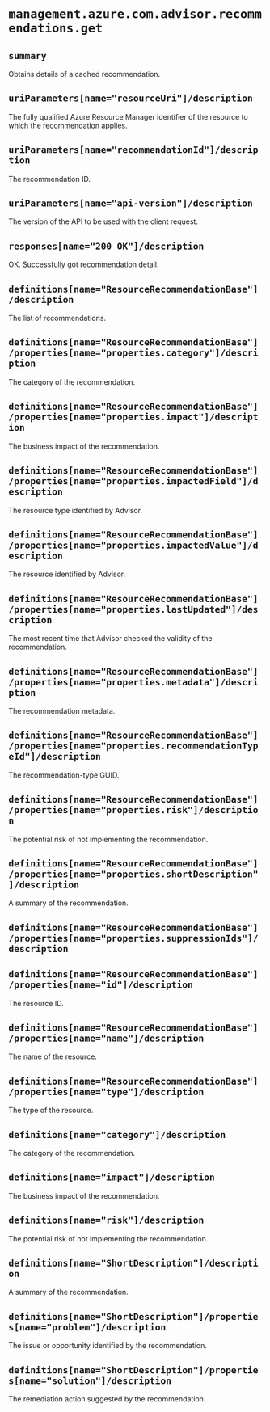 # `management.azure.com.advisor.recommendations.get`

## `summary`
Obtains details of a cached recommendation.

## `uriParameters[name="resourceUri"]/description`
The fully qualified Azure Resource Manager identifier of the resource to which the recommendation applies.

## `uriParameters[name="recommendationId"]/description`
The recommendation ID.

## `uriParameters[name="api-version"]/description`
The version of the API to be used with the client request.

## `responses[name="200 OK"]/description`
OK. Successfully got recommendation detail.

## `definitions[name="ResourceRecommendationBase"]/description`
The list of recommendations.

## `definitions[name="ResourceRecommendationBase"]/properties[name="properties.category"]/description`
  
The category of the recommendation.

## `definitions[name="ResourceRecommendationBase"]/properties[name="properties.impact"]/description`
  
The business impact of the recommendation.

## `definitions[name="ResourceRecommendationBase"]/properties[name="properties.impactedField"]/description`
  
The resource type identified by Advisor.

## `definitions[name="ResourceRecommendationBase"]/properties[name="properties.impactedValue"]/description`
  
The resource identified by Advisor.

## `definitions[name="ResourceRecommendationBase"]/properties[name="properties.lastUpdated"]/description`
  
The most recent time that Advisor checked the validity of the recommendation.

## `definitions[name="ResourceRecommendationBase"]/properties[name="properties.metadata"]/description`
  
The recommendation metadata.

## `definitions[name="ResourceRecommendationBase"]/properties[name="properties.recommendationTypeId"]/description`
  
The recommendation-type GUID.

## `definitions[name="ResourceRecommendationBase"]/properties[name="properties.risk"]/description`
  
The potential risk of not implementing the recommendation.

## `definitions[name="ResourceRecommendationBase"]/properties[name="properties.shortDescription"]/description`
  
A summary of the recommendation.

## `definitions[name="ResourceRecommendationBase"]/properties[name="properties.suppressionIds"]/description`


## `definitions[name="ResourceRecommendationBase"]/properties[name="id"]/description`
  
The resource ID.

## `definitions[name="ResourceRecommendationBase"]/properties[name="name"]/description`
  
The name of the resource.

## `definitions[name="ResourceRecommendationBase"]/properties[name="type"]/description`
  
The type of the resource.

## `definitions[name="category"]/description`
The category of the recommendation.

## `definitions[name="impact"]/description`
The business impact of the recommendation.

## `definitions[name="risk"]/description`
The potential risk of not implementing the recommendation.

## `definitions[name="ShortDescription"]/description`
A summary of the recommendation.

## `definitions[name="ShortDescription"]/properties[name="problem"]/description`
  
The issue or opportunity identified by the recommendation.

## `definitions[name="ShortDescription"]/properties[name="solution"]/description`
  
The remediation action suggested by the recommendation.



